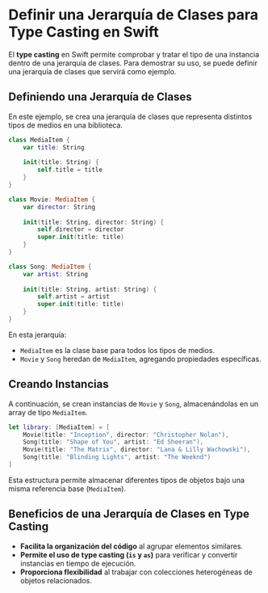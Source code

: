 # Definir una Jerarquía de Clases para Type Casting en Swift

El **type casting** en Swift permite comprobar y tratar el tipo de una instancia dentro de una jerarquía de clases. Para demostrar su uso, se puede definir una jerarquía de clases que servirá como ejemplo.

## Definiendo una Jerarquía de Clases

En este ejemplo, se crea una jerarquía de clases que representa distintos tipos de medios en una biblioteca.

```swift
class MediaItem {
    var title: String
    
    init(title: String) {
        self.title = title
    }
}

class Movie: MediaItem {
    var director: String
    
    init(title: String, director: String) {
        self.director = director
        super.init(title: title)
    }
}

class Song: MediaItem {
    var artist: String
    
    init(title: String, artist: String) {
        self.artist = artist
        super.init(title: title)
    }
}
```

En esta jerarquía:
- `MediaItem` es la clase base para todos los tipos de medios.
- `Movie` y `Song` heredan de `MediaItem`, agregando propiedades específicas.

## Creando Instancias

A continuación, se crean instancias de `Movie` y `Song`, almacenándolas en un array de tipo `MediaItem`.

```swift
let library: [MediaItem] = [
    Movie(title: "Inception", director: "Christopher Nolan"),
    Song(title: "Shape of You", artist: "Ed Sheeran"),
    Movie(title: "The Matrix", director: "Lana & Lilly Wachowski"),
    Song(title: "Blinding Lights", artist: "The Weeknd")
]
```

Esta estructura permite almacenar diferentes tipos de objetos bajo una misma referencia base (`MediaItem`).

## Beneficios de una Jerarquía de Clases en Type Casting
- **Facilita la organización del código** al agrupar elementos similares.
- **Permite el uso de type casting (`is` y `as`)** para verificar y convertir instancias en tiempo de ejecución.
- **Proporciona flexibilidad** al trabajar con colecciones heterogéneas de objetos relacionados.

